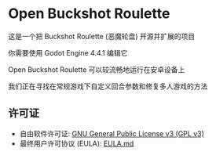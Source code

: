 # Open Buckshot Roulette
这是一个把 Buckshot Roulette (恶魔轮盘) 开源并扩展的项目  

你需要使用 Godot Engine 4.4.1 编辑它  

Open Buckshot Roulette 可以较流畅地运行在安卓设备上  

我们正在寻找在常规游戏下自定义回合参数和修复多人游戏的方法

## 许可证
- 自由软件许可证: [GNU General Public License v3 (GPL v3)](LICENSE)
- 最终用户许可协议 (EULA): [EULA.md](EULA.md)